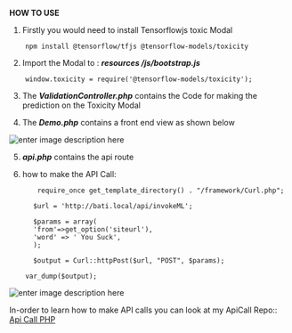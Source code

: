 **HOW TO USE**
1) Firstly you would need to install Tensorflowjs toxic Modal
```
    npm install @tensorflow/tfjs @tensorflow-models/toxicity
   ```
2) Import the Modal to : ***resources /js/bootstrap.js***
```
    window.toxicity = require('@tensorflow-models/toxicity');
```
3) The ***ValidationController.php*** contains the Code for making the prediction on the Toxicity Modal

4) The ***Demo.php*** contains a front end view as shown below

![enter image description here](https://github.com/kunz398/Laravel_ML-TensorFlow-Api-for-Toxic-Text/blob/master/Screenshot_7.png)

5) ***api.php*** contains the api route

6) how to make the API Call: 
```
       require_once get_template_directory() . "/framework/Curl.php";  
      
      $url = 'http://bati.local/api/invokeML';  
      
      $params = array(  
      'from'=>get_option('siteurl'),  
      'word' => ' You Suck',  
      );  
      
      $output = Curl::httpPost($url, "POST", $params);  
      
    var_dump($output);

```
![enter image description here](https://github.com/kunz398/Laravel_ML-TensorFlow-Api-for-Toxic-Text/blob/master/Screenshot_8.png)

In-order to learn how to make API calls you can look at my ApiCall Repo::
[Api Call PHP](https://github.com/kunz398/API-custom-Function-for-php-)
